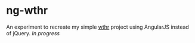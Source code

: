 ng-wthr
=======

An experiment to recreate my simple [wthr](https://github.com/davidl/wthr/) project using AngularJS instead of jQuery. _In progress_
